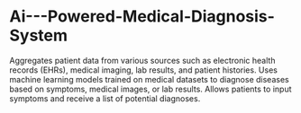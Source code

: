 # Ai---Powered-Medical-Diagnosis-System
Aggregates patient data from various sources such as electronic health records (EHRs), medical imaging, lab results, and patient histories. Uses machine learning models trained on medical datasets to diagnose diseases based on symptoms, medical images, or lab results. Allows patients to input symptoms and receive a list of potential diagnoses.
